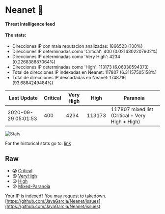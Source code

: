 # Neanet :hocho:
#### Threat intelligence feed
#### The stats:

- Direcciones IP con mala reputacion analizadas: 1866523 (100%)
- Direcciones IP determinadas como 'Critical':  400 (0.0214302207902%)
- Direcciones IP determinadas como 'Very High':  4234 (0.226838887064%)
- Direcciones IP determinadas como 'High':  113173 (6.06330594373)
- Total de direcciones IP indexadas en Neanet:  117807 (6.31157505158%)
- Total de direcciones IP descartadas en Neanet:  1748716 (93.6884249484%)

| Last Update | Critical | Very High | High | Paranoia |
| --- | --- | --- | --- | --- |
| 2020-09-29 05:01:53 | 400 | 4234 | 113173 | 117807 mixed list (Critical + Very High + High)|

![Stats](https://docs.google.com/spreadsheets/d/e/2PACX-1vSnaNMIXVabIpDJjufMlzH7poXnshF3mgd8Is1g9ytUEzVsP5my4Trn8f-xkoLLQ38xpL3HtmUexLo6/pubchart?oid=501124687&format=image)

For the historical stats go to: [link](/stats.csv)
## Raw
- :scream: [Critical](https://raw.githubusercontent.com/JavaGarcia/Neanet/master/blacklists/neanet_critical.txt)
- :fearful: [VeryHigh](https://raw.githubusercontent.com/JavaGarcia/Neanet/master/blacklists/neanet_veryHigh.txtt)
- :frowning: [High](https://raw.githubusercontent.com/JavaGarcia/Neanet/master/blacklists/neanet_high.txt)
- :dizzy_face: [Mixed-Paranoia](https://raw.githubusercontent.com/JavaGarcia/Neanet/master/blacklists/neanet_all.txt)


Your IP is indexed? You may request to takedown. [https://github.com/JavaGarcia/Neanet/issues](https://github.com/JavaGarcia/Neanet/issues)




































































































































































































































































































































































































































































































































































































































































































































































































































































































































































































































































































































